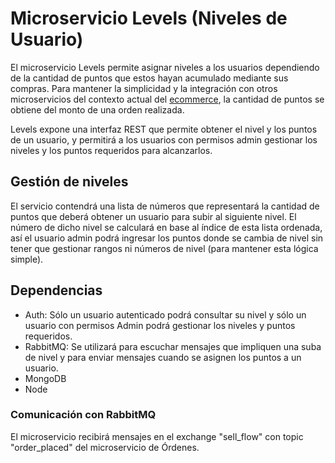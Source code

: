 # Microservicio Levels (Niveles de Usuario)
El microservicio Levels permite asignar niveles a los usuarios dependiendo de la cantidad de puntos que estos hayan acumulado mediante sus compras. Para mantener la simplicidad y la integración con otros microservicios del contexto actual del [ecommerce](https://github.com/nmarsollier/ecommerce), la cantidad de puntos se obtiene del monto de una orden realizada.

Levels expone una interfaz REST que permite obtener el nivel y los puntos de un usuario, y permitirá a los usuarios con permisos admin gestionar los niveles y los puntos requeridos para alcanzarlos.

## Gestión de niveles
El servicio contendrá una lista de números que representará la cantidad de puntos que deberá obtener un usuario para subir al siguiente nivel.
El número de dicho nivel se calculará en base al índice de esta lista ordenada, así el usuario admin podrá ingresar los puntos donde se cambia de nivel sin tener que gestionar rangos ni números de nivel (para mantener esta lógica simple).


## Dependencias
- Auth: Sólo un usuario autenticado podrá consultar su nivel y sólo un usuario con permisos Admin podrá gestionar los niveles y puntos requeridos.
- RabbitMQ: Se utilizará para escuchar mensajes que impliquen una suba de nivel y para enviar mensajes cuando se asignen los puntos a un usuario.
- MongoDB
- Node

### Comunicación con RabbitMQ
El microservicio recibirá mensajes en el exchange "sell_flow" con topic "order_placed" del microservicio de Órdenes. 